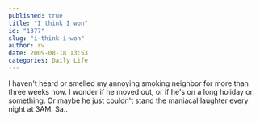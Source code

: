 ```yaml
---
published: true
title: "I think I won"
id: "1377"
slug: "i-think-i-won"
author: rv
date: 2009-08-18 13:53
categories: Daily Life
---
```

I haven't heard or smelled my annoying smoking neighbor for more than three weeks now. I wonder if he moved out, or if he's on a long holiday or something. Or maybe he just couldn't stand the maniacal laughter every night at 3AM. Sa..